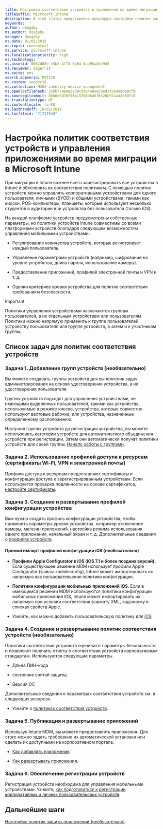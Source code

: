```yaml
---
title: Настройка соответствия устройств и приложений во время миграции в Intune
titleSuffix: Microsoft Intune
description: В этой статье представлена процедура настройки политик соответствия устройств и управления приложениями во время миграции в Microsoft Intune.
keywords: ''
author: dougeby
ms.author: dougeby
manager: dougeby
ms.date: 01/02/2018
ms.topic: conceptual
ms.service: microsoft-intune
ms.localizationpriority: high
ms.technology: ''
ms.assetid: 0062d08e-e5b3-4f73-8b64-5ad95adbe945
ms.reviewer: dagerrit
ms.suite: ems
search.appverid: MET150
ms.custom: seodec18
ms.collection: M365-identity-device-management
ms.openlocfilehash: 26bb779e9e3a30c93044e0058ed3dce869de0cf9
ms.sourcegitcommit: 88b6e6d70f5fa15708e640f6e20b97a442ef07c5
ms.translationtype: HT
ms.contentlocale: ru-RU
ms.lasthandoff: 10/02/2019
ms.locfileid: "71727549"
---
```

# <a name="configure-device-compliance-and-app-management-policies-when-migrating-to-microsoft-intune"></a>Настройка политик соответствия устройств и управления приложениями во время миграции в Microsoft Intune

При миграции в Intune важнее всего зарегистрировать все устройства в Intune и обеспечить их соответствие политикам. С помощью политик устройств можно управлять корпоративными устройствами для одного пользователя, личными (BYOD) и общими устройствами, такими как киоски, POS-компьютеры, планшеты, которые используют несколько студентов в аудитории или устройства без пользователя (только iOS).

На каждой платформе устройств предусмотрены собственные параметры, но политики устройств Intune совместимы со всеми платформами устройств благодаря следующим возможностям управления мобильными устройствами:

- Регулирование количества устройств, которые регистрирует каждый пользователь.

- Управление параметрами устройств (например, шифрование на уровне устройства, длина пароля, использование камеры).

- Предоставление приложений, профилей электронной почты и VPN и т. д.

- Оценки критериев уровня устройства для политик соответствия требованиям безопасности.

> [!IMPORTANT]
> Политики управления устройствами назначаются группам пользователей, а не отдельным устройствам или пользователям. Политики можно напрямую применить к группе пользователей, устройству пользователя или группе устройств, а затем и к участникам группы.

## <a name="task-list-for-device-compliance-policies"></a>Список задач для политик соответствия устройств

### <a name="task-1-add-device-groups-optional"></a>Задача 1. Добавление групп устройств (необязательно)

Вы можете создавать группы устройств для выполнения задач администрирования на основе удостоверения устройства, а не удостоверения пользователя.

Группы устройств подходят для управления устройствами, не имеющими выделенных пользователей, такими как устройства, используемые в режиме киоска, устройства, которые совместно используют вахтовые рабочие, или устройства, назначенные определенному расположению.

Настроив группы устройств до регистрации устройства, вы можете использовать категории устройств для автоматического объединения устройств при регистрации. Затем они автоматически получат политики устройств для своей группы. [Начало работы с группами](groups-get-started.md).

### <a name="task-2-use-resource-access-profiles-wi-fi-vpn-and-email-certificates"></a>Задача 2. Использование профилей доступа к ресурсам (сертификаты Wi-Fi, VPN и электронной почты)

Профили доступа к ресурсам предоставляют сертификаты и конфигурации доступа к зарегистрированным устройствам. Если используется проверка подлинности на основе сертификатов, [настройте сертификаты](../protect/certificates-configure.md).

### <a name="task-3-create-and-deploy-device-configuration-profiles"></a>Задача 3. Создание и развертывание профилей конфигурации устройства

Вам нужно создать профиль конфигурации устройства, чтобы применить параметры уровня устройства, например отключение камеры, магазин приложений, настройка режима использования одного приложения, начальный экран и т. д. Дополнительные сведения о [профилях устройств](../configuration/device-profiles.md).

#### <a name="directly-import-ios-configuration-profiles-optional"></a>Прямой импорт профилей конфигурации iOS (необязательно)

- **Профили Apple Configurator в iOS (iOS 7.1 и более поздних версий).** Если существующее решение MDM использует профили Apple Configurator (файлы .mobileconfig), Intune может импортировать их напрямую как пользовательские политики конфигурации.

- **Политики конфигурации мобильных приложений iOS.** Если в имеющемся решении MDM используются политики конфигурации мобильных приложений iOS, Intune может импортировать их напрямую при условии соответствия формату XML, заданному в списках свойств Apple.

- Узнайте, как можно добавить пользовательскую политику для [iOS](../configuration/custom-settings-ios.md).

### <a name="task-4-create-and-deploy-device-compliance-policies-optional"></a>Задача 4. Создание и развертывание политик соответствия устройств (необязательно)

Политики соответствия устройств оценивают параметры безопасности и позволяют получить отчеты о соответствии устройств корпоративным стандартам. Используются следующие параметры.

- Длина ПИН-кода

- состояние снятой защиты;

- Версия ОС

Дополнительные сведения о параметрах соответствия устройств см. в следующих ресурсах.

- Узнайте о [политиках соответствия устройств](../protect/device-compliance-get-started.md).

### <a name="task-5-publish-and-deploy-apps"></a>Задача 5. Публикация и развертывание приложений

Используя Intune MDM, вы можете предоставлять приложения. Для этого можно задать требование их автоматической установки или сделать их доступными на корпоративном портале.

- [Как добавлять приложения](../apps/apps-add.md).

- [Как развертывать приложения](../apps/apps-deploy.md).

### <a name="task-6-enable-device-enrollment"></a>Задача 6. Обеспечение регистрации устройств

Регистрация устройств необходима для управления мобильными устройствами. Узнайте, [как подготовиться к регистрации корпоративных и личных пользовательских устройств](../enrollment/device-enrollment.md).

## <a name="next-steps"></a>Дальнейшие шаги

[Настройка политик защиты приложений (необязательно)](../apps/app-protection-policies.md).
